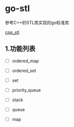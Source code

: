 # go-stl

参考C++的STL库实现的go标准库

[cpp_stl](https://en.cppreference.com/w/cpp/container)

## 1.功能列表

- [ ] ordered_map
- [ ] ordered_set
- [ ] set
- [ ] priority_queue
- [ ] stack
- [ ] queue
- [ ] map




